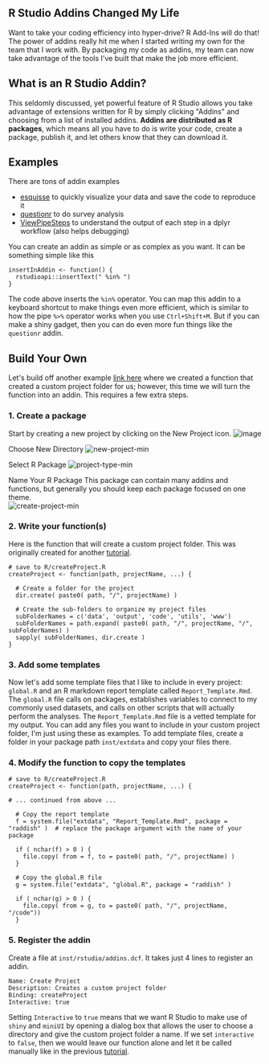 ## R Studio Addins Changed My Life

Want to take your coding efficiency into hyper-drive?  R Add-Ins will do that!  The power of addins really hit me when I started writing my own for the team that I work with.  By packaging my code as addins, my team can now take advantage of the tools I've built that make the job more efficient.  

## What is an R Studio Addin?

This seldomly discussed, yet powerful feature of R Studio allows you take advantage of extensions written for R by simply clicking "Addins" and choosing from a list of installed addins.  **Addins are distributed as R packages**, which means all you have to do is write your code, create a package, publish it, and let others know that they can download it.  

## Examples

There are tons of addin examples
- [esquisse](https://www.dreamrs.fr/) to quickly visualize your data and save the code to reproduce it
- [questionr](https://juba.github.io/questionr/) to do survey analysis
- [ViewPipeSteps](https://github.com/daranzolin/ViewPipeSteps) to understand the output of each step in a dplyr workflow (also helps debugging)

You can create an addin as simple or as complex as you want.  It can be something simple like this
```
insertInAddin <- function() {
  rstudioapi::insertText(" %in% ")
}
```
The code above inserts the `%in%` operator.  You can map this addin to a keyboard shortcut to make things even more efficient, which is similar to how the pipe `%>%` operator works when you use `Ctrl+Shift+M`.  But if you can make a shiny gadget, then you can do even more fun things like the `questionr` addin. 

## Build Your Own

Let's build off another example [link here](https://github.com/georgemirandajr/georgemirandajr/edit/main/Tutorials) where we created a function that created a custom project folder for us; however, this time we will turn the function into an addin.  This requires a few extra steps.

### 1. Create a package
Start by creating a new project by clicking on the New Project icon.
![image](https://user-images.githubusercontent.com/6701264/172499540-5011dcfd-cf32-4124-96af-5395018e2c6b.png)

Choose New Directory 
![new-project-min](https://user-images.githubusercontent.com/6701264/172500413-b6497e8a-4bdc-4f51-b898-a742145c30f2.png)

Select R Package
![project-type-min](https://user-images.githubusercontent.com/6701264/172500419-18954533-1e5e-4351-9e8b-5e3f5550b524.png)

Name Your R Package
This package can contain many addins and functions, but generally you should keep each package focused on one theme.  
![create-project-min](https://user-images.githubusercontent.com/6701264/172500425-f40de58b-97c8-41ae-8534-38a8cc170a79.png)

### 2. Write your function(s)
Here is the function that will create a custom project folder.  This was originally created for another [tutorial](www.google.com). 

```
# save to R/createProject.R
createProject <- function(path, projectName, ...) {

  # Create a folder for the project
  dir.create( paste0( path, "/", projectName) )

  # Create the sub-folders to organize my project files
  subFolderNames = c('data', 'output', 'code', 'utils', 'www')
  subFolderNames = path.expand( paste0( path, "/", projectName, "/", subFolderNames) )
  sapply( subFolderNames, dir.create )
}
```

### 3. Add some templates

Now let's add some template files that I like to include in every project: `global.R` and an R markdown report template called `Report_Template.Rmd`.  The `global.R` file calls on packages, establishes variables to connect to my commonly used datasets, and calls on other scripts that will actually perform the analyses. The `Report_Template.Rmd` file is a vetted template for my output.  You can add any files you want to include in your custom project folder, I'm just using these as examples.  To add template files, create a folder in your package path `inst/extdata` and copy your files there.

### 4. Modify the function to copy the templates

```
# save to R/createProject.R
createProject <- function(path, projectName, ...) {

# ... continued from above ...

  # Copy the report template
  f = system.file("extdata", "Report_Template.Rmd", package = "raddish" )  # replace the package argument with the name of your package

  if ( nchar(f) > 0 ) {
    file.copy( from = f, to = paste0( path, "/", projectName) )
  }

  # Copy the global.R file
  g = system.file("extdata", "global.R", package = "raddish" )

  if ( nchar(g) > 0 ) {
    file.copy( from = g, to = paste0( path, "/", projectName, "/code"))
  }
```

### 5. Register the addin
Create a file at `inst/rstudio/addins.dcf`.  It takes just 4 lines to register an addin.

```
Name: Create Project
Description: Creates a custom project folder
Binding: createProject
Interactive: true
```

Setting `Interactive` to `true` means that we want R Studio to make use of `shiny` and `miniUI` by opening a dialog box that allows the user to choose a directory and give the custom project folder a name.  If we set `interactive` to `false`, then we would leave our function alone and let it be called manually like in the previous [tutorial](www.google.com).
